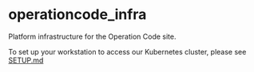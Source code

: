 # operationcode_infra
Platform infrastructure for the Operation Code site.

To set up your workstation to access our Kubernetes cluster, please see [SETUP.md](SETUP.md) 
